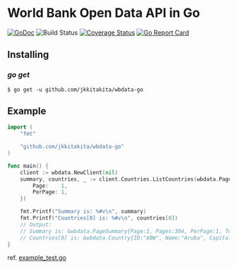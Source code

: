# World Bank Open Data API in Go

[![GoDoc](https://godoc.org/github.com/jkkitakita/wbdata-go?status.svg)](https://godoc.org/github.com/jkkitakita/wbdata-go)
![Build Status](https://github.com/jkkitakita/wbdata-go/workflows/Go/badge.svg)
[![Coverage Status](https://coveralls.io/repos/jkkitakita/wbdata-go/badge.svg?branch=master)](https://coveralls.io/r/jkkitakita/wbdata-go?branch=master)
[![Go Report Card](https://goreportcard.com/badge/github.com/jkkitakita/wbdata-go)](https://goreportcard.com/report/github.com/jkkitakita/wbdata-go)

## Installing

### _go get_

    $ go get -u github.com/jkkitakita/wbdata-go

## Example

```go
import (
	"fmt"

	"github.com/jkkitakita/wbdata-go"
)

func main() {
	client := wbdata.NewClient(nil)
	summary, countries, _ := client.Countries.ListCountries(wbdata.PageParams{
		Page:    1,
		PerPage: 1,
	})

	fmt.Printf("Summary is: %#v\n", summary)
	fmt.Printf("Countries[0] is: %#v\n", countries[0])
	// Output:
	// Summary is: &wbdata.PageSummary{Page:1, Pages:304, PerPage:1, Total:304}
	// Countries[0] is: &wbdata.Country{ID:"ABW", Name:"Aruba", CapitalCity:"Oranjestad", Iso2Code:"AW", Longitude:"-70.0167", Latitude:"12.5167", Region:wbdata.Region{ID:"LCN", Code:"", Iso2Code:"ZJ", Value:"Latin America & Caribbean "}, IncomeLevel:wbdata.IncomeLevel{ID:"HIC", Iso2Code:"XD", Value:"High income"}, LendingType:wbdata.LendingType{ID:"LNX", Iso2Code:"XX", Value:"Not classified"}, AdminRegion:wbdata.Region{ID:"", Code:"", Iso2Code:"", Value:""}}
}
```

ref. [example_test.go](./example_test.go)
